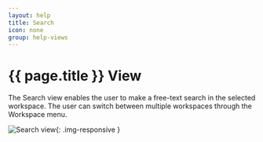 ```yaml
---
layout: help
title: Search
icon: none
group: help-views
---
```


{{ page.title }} View
===

The Search view enables the user to make a free-text search in the selected workspace. 
The user can switch between multiple workspaces through the Workspace menu.

![Search view](images/ide_view_search.png){: .img-responsive }



